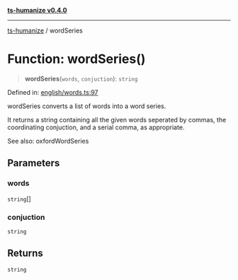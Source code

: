 [**ts-humanize v0.4.0**](../README.md)

***

[ts-humanize](../README.md) / wordSeries

# Function: wordSeries()

> **wordSeries**(`words`, `conjuction`): `string`

Defined in: [english/words.ts:97](https://github.com/Shiv-SB/ts-humanize/blob/28b6c4fe653b4af34bfa09de7ea701f96d00b0f4/src/english/words.ts#L97)

wordSeries converts a list of words into a word series.

It returns a string containing all the given words seperated by commas,
the coordinating conjuction, and a serial comma, as appropriate.

See also: oxfordWordSeries

## Parameters

### words

`string`[]

### conjuction

`string`

## Returns

`string`

